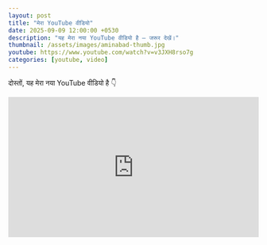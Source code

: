 ```yaml
---
layout: post
title: "मेरा YouTube वीडियो"
date: 2025-09-09 12:00:00 +0530
description: "यह मेरा नया YouTube वीडियो है — जरूर देखें।"
thumbnail: /assets/images/aminabad-thumb.jpg
youtube: https://www.youtube.com/watch?v=v3JXH8rso7g
categories: [youtube, video]
---
```


दोस्तों, यह मेरा नया YouTube वीडियो है 👇  

<div style="position: relative; padding-bottom: 56.25%; height: 0; overflow: hidden; max-width: 100%; height: auto;">
  <iframe src="https://www.youtube.com/embed/v3JXH8rso7g" 
          frameborder="0" 
          allowfullscreen 
          style="position: absolute; top:0; left:0; width:100%; height:100%;">
  </iframe>
</div>
